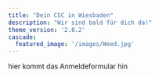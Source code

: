 ```yaml
---
title: "Dein CSC in Wiesbaden"
description: "Wir sind bald für dich da!"
theme_version: '2.8.2'
cascade:
  featured_image: '/images/Weed.jpg'
---
```

<div class="vh-100 flex items-center justify-center">
  <div class="ba bw2 br3 bg-black white tc f1 fw7 w-100 mw9 pa5">
    <p class="text-xl sm:text-2xl md:text-3xl lg:text-4xl xl:text-5xl">
      hier kommt das Anmeldeformular hin
    </p>
  </div>
</div>
